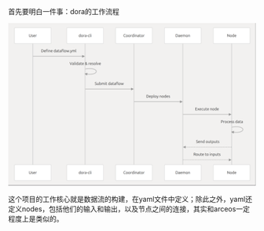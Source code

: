 首先要明白一件事：dora的工作流程

![](pic/dora-workflow.png)

这个项目的工作核心就是数据流的构建，在yaml文件中定义；除此之外，yaml还定义nodes，包括他们的输入和输出，以及节点之间的连接，其实和arceos一定程度上是类似的。

